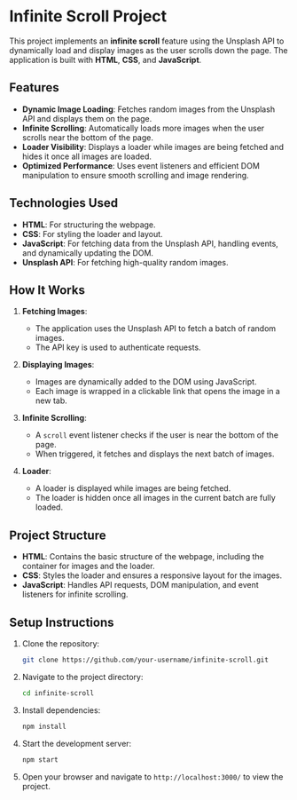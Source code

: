 # Infinite Scroll Project

This project implements an **infinite scroll** feature using the Unsplash API to dynamically load and display images as the user scrolls down the page. The application is built with **HTML**, **CSS**, and **JavaScript**.

## Features

- **Dynamic Image Loading**: Fetches random images from the Unsplash API and displays them on the page.
- **Infinite Scrolling**: Automatically loads more images when the user scrolls near the bottom of the page.
- **Loader Visibility**: Displays a loader while images are being fetched and hides it once all images are loaded.
- **Optimized Performance**: Uses event listeners and efficient DOM manipulation to ensure smooth scrolling and image rendering.

## Technologies Used

- **HTML**: For structuring the webpage.
- **CSS**: For styling the loader and layout.
- **JavaScript**: For fetching data from the Unsplash API, handling events, and dynamically updating the DOM.
- **Unsplash API**: For fetching high-quality random images.

## How It Works

1. **Fetching Images**:
   - The application uses the Unsplash API to fetch a batch of random images.
   - The API key is used to authenticate requests.

2. **Displaying Images**:
   - Images are dynamically added to the DOM using JavaScript.
   - Each image is wrapped in a clickable link that opens the image in a new tab.

3. **Infinite Scrolling**:
   - A `scroll` event listener checks if the user is near the bottom of the page.
   - When triggered, it fetches and displays the next batch of images.

4. **Loader**:
   - A loader is displayed while images are being fetched.
   - The loader is hidden once all images in the current batch are fully loaded.

## Project Structure

- **HTML**: Contains the basic structure of the webpage, including the container for images and the loader.
- **CSS**: Styles the loader and ensures a responsive layout for the images.
- **JavaScript**: Handles API requests, DOM manipulation, and event listeners for infinite scrolling.

## Setup Instructions

1. Clone the repository:

   ```bash
   git clone https://github.com/your-username/infinite-scroll.git
   ```

2. Navigate to the project directory:

   ```bash
   cd infinite-scroll
   ```

3. Install dependencies:

   ```bash
   npm install
   ```

4. Start the development server:

   ```bash
   npm start
   ```

5. Open your browser and navigate to `http://localhost:3000/` to view the project.
